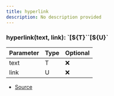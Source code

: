 ```yaml
---
title: hyperlink
description: No description provided
---
```



### hyperlink(text, link): \`\[\$\{T}\`\`\[\$\{U}\`

| Parameter | Type | Optional |
| ----------- | ----------- | ----------- |
| text | T | ❌ |
| link | U | ❌ |


- [Source](https://github.com/neplextech/micro-docgen/blob/371ee6a0b1da9f772b4a8da6879190804ab8453b/src/utils/md.ts#L86)